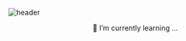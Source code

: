 ![header](https://capsule-render.vercel.app/api?type=waving&color=timeGradient&height=200&section=header&text=Hello&#160;World.&#160;I'm&#160;Chaaaniii😎&fontSize=50&animation=twinkling)

<p align="center">🌱 I’m currently learning ...</p>
<!--
**chaaaniii/chaaaniii** is a ✨ _special_ ✨ repository because its `README.md` (this file) appears on your GitHub profile.

Here are some ideas to get you started:

- 🔭 I’m currently working on ...
- 🌱 I’m currently learning ...
- 👯 I’m looking to collaborate on ...
- 🤔 I’m looking for help with ...
- 💬 Ask me about ...
- 📫 How to reach me: ...
- 😄 Pronouns: ...
- ⚡ Fun fact: ...
-->
